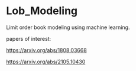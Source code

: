 # Lob_Modeling
Limit order book modeling using machine learning.

papers of interest:

https://arxiv.org/abs/1808.03668

https://arxiv.org/abs/2105.10430

